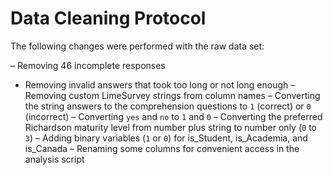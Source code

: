 # Data Cleaning Protocol

The following changes were performed with the raw data set:

– Removing 46 incomplete responses
- Removing invalid answers that took too long or not long enough
– Removing custom LimeSurvey strings from column names
– Converting the string answers to the comprehension questions to `1` (correct) or `0` (incorrect)
– Converting `yes` and `no` to `1` and `0`
– Converting the preferred Richardson maturity level from number plus string to number only (`0` to `3`)
– Adding binary variables (`1` or `0`) for is_Student, is_Academia, and is_Canada
– Renaming some columns for convenient access in the analysis script